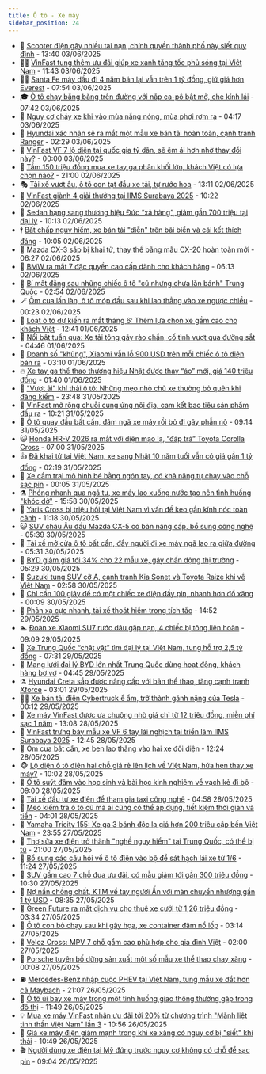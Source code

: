 ```yaml
---
title: Ô tô - Xe máy
sidebar_position: 24
---
```


<!-- dantri-o-to-xe-may:START -->
- 🤡 [Scooter điện gây nhiều tai nạn, chính quyền thành phố này siết quy định](https://dantri.com.vn/o-to-xe-may/scooter-dien-gay-nhieu-tai-nan-chinh-quyen-thanh-pho-nay-siet-quy-dinh-20250603145653089.htm) - 13:40 03/06/2025
- 🧑‍💻 [VinFast tung thêm ưu đãi giúp xe xanh tăng tốc phủ sóng tại Việt Nam](https://dantri.com.vn/o-to-xe-may/vinfast-tung-them-uu-dai-giup-xe-xanh-tang-toc-phu-song-tai-viet-nam-20250603183817421.htm) - 11:43 03/06/2025
- 🧑‍💻 [Santa Fe máy dầu đi 4 năm bán lại vẫn trên 1 tỷ đồng, giữ giá hơn Everest](https://dantri.com.vn/o-to-xe-may/santa-fe-may-dau-di-4-nam-ban-lai-van-tren-1-ty-dong-giu-gia-hon-everest-20250603122556721.htm) - 07:54 03/06/2025
- 🎓 [Ô tô chạy băng băng trên đường với nắp ca-pô bật mở, che kính lái](https://dantri.com.vn/o-to-xe-may/o-to-chay-bang-bang-tren-duong-voi-nap-ca-po-bat-mo-che-kinh-lai-20250603142038203.htm) - 07:42 03/06/2025
- 🌊 [Nguy cơ cháy xe khi vào mùa nắng nóng, mùa phơi rơm rạ](https://dantri.com.vn/o-to-xe-may/nguy-co-chay-xe-khi-vao-mua-nang-nong-mua-phoi-rom-ra-20250603104257261.htm) - 04:17 03/06/2025
- 🥷 [Hyundai xác nhận sẽ ra mắt một mẫu xe bán tải hoàn toàn, cạnh tranh Ranger](https://dantri.com.vn/o-to-xe-may/hyundai-xac-nhan-se-ra-mat-mot-mau-xe-ban-tai-hoan-toan-canh-tranh-ranger-20250603000733549.htm) - 02:29 03/06/2025
- 🤩 [VinFast VF 7 lộ diện tại quốc gia tỷ dân, sẽ êm ái hơn nhờ thay đổi này?](https://dantri.com.vn/o-to-xe-may/vinfast-vf-7-lo-dien-tai-quoc-gia-ty-dan-se-em-ai-hon-nho-thay-doi-nay-20250602232438957.htm) - 00:00 03/06/2025
- 🫶 [Tầm 150 triệu đồng mua xe tay ga phân khối lớn, khách Việt có lựa chọn nào?](https://dantri.com.vn/o-to-xe-may/tam-150-trieu-dong-mua-xe-tay-ga-phan-khoi-lon-khach-viet-co-lua-chon-nao-20250602141341847.htm) - 21:00 02/06/2025
- 🎭 [Tài xế vượt ẩu, ô tô con tạt đầu xe tải, tự rước hoạ](https://dantri.com.vn/o-to-xe-may/tai-xe-vuot-au-o-to-con-tat-dau-xe-tai-tu-ruoc-hoa-20250602173706317.htm) - 13:11 02/06/2025
- 🌁 [VinFast giành 4 giải thưởng tại  IIMS Surabaya 2025](https://dantri.com.vn/o-to-xe-may/vinfast-gianh-4-giai-thuong-tai-iims-surabaya-2025-20250602170326564.htm) - 10:22 02/06/2025
- 🦩 [Sedan hạng sang thương hiệu Đức “xả hàng”, giảm gần 700 triệu tại đại lý](https://dantri.com.vn/o-to-xe-may/sedan-hang-sang-thuong-hieu-duc-xa-hang-giam-gan-700-trieu-tai-dai-ly-20250602114034640.htm) - 10:13 02/06/2025
- 🕴 [Bất chấp nguy hiểm, xe bán tải &quot;diễn&quot; trên bãi biển và cái kết thích đáng](https://dantri.com.vn/o-to-xe-may/bat-chap-nguy-hiem-xe-ban-tai-dien-tren-bai-bien-va-cai-ket-thich-dang-20250602154310699.htm) - 10:05 02/06/2025
- 🎡 [Mazda CX-3 sắp bị khai tử, thay thế bằng mẫu CX-20 hoàn toàn mới](https://dantri.com.vn/o-to-xe-may/mazda-cx-3-sap-bi-khai-tu-thay-the-bang-mau-cx-20-hoan-toan-moi-20250602112103990.htm) - 06:27 02/06/2025
- 📝 [BMW ra mắt 7 đặc quyền cao cấp dành cho khách hàng](https://dantri.com.vn/o-to-xe-may/bmw-ra-mat-7-dac-quyen-cao-cap-danh-cho-khach-hang-20250602121618898.htm) - 06:13 02/06/2025
- 🧐 [Bí mật đằng sau những chiếc ô tô &quot;cũ nhưng chưa lăn bánh&quot; Trung Quốc](https://dantri.com.vn/o-to-xe-may/bi-mat-dang-sau-nhung-chiec-o-to-cu-nhung-chua-lan-banh-trung-quoc-20250602010807127.htm) - 02:54 02/06/2025
- 🪄 [Ôm cua lấn làn, ô tô móp đầu sau khi lao thẳng vào xe ngược chiều](https://dantri.com.vn/o-to-xe-may/om-cua-lan-lan-o-to-mop-dau-sau-khi-lao-thang-vao-xe-nguoc-chieu-20250602015849189.htm) - 00:23 02/06/2025
- 🧰 [Loạt ô tô dự kiến ra mắt tháng 6: Thêm lựa chọn xe gầm cao cho khách Việt](https://dantri.com.vn/o-to-xe-may/loat-o-to-du-kien-ra-mat-thang-6-them-lua-chon-xe-gam-cao-cho-khach-viet-20250601175004002.htm) - 12:41 01/06/2025
- 🚀 [Nổi bật tuần qua: Xe tải tông gãy rào chắn, cố tình vượt qua đường sắt](https://dantri.com.vn/o-to-xe-may/noi-bat-tuan-qua-xe-tai-tong-gay-rao-chan-co-tinh-vuot-qua-duong-sat-20250601085737091.htm) - 04:46 01/06/2025
- 💪 [Doanh số &quot;khủng&quot;, Xiaomi vẫn lỗ 900 USD trên mỗi chiếc ô tô điện bán ra](https://dantri.com.vn/o-to-xe-may/doanh-so-khung-xiaomi-van-lo-900-usd-tren-moi-chiec-o-to-dien-ban-ra-20250601100500972.htm) - 03:10 01/06/2025
- 🔥 [Xe tay ga thể thao thương hiệu Nhật được thay “áo” mới, giá 140 triệu đồng](https://dantri.com.vn/o-to-xe-may/xe-tay-ga-the-thao-thuong-hieu-nhat-duoc-thay-ao-moi-gia-140-trieu-dong-20250531200741890.htm) - 01:40 01/06/2025
- 🐲 [&quot;Vượt ải&quot; khí thải ô tô: Những mẹo nhỏ chủ xe thường bỏ quên khi đăng kiểm](https://dantri.com.vn/o-to-xe-may/vuot-ai-khi-thai-o-to-nhung-meo-nho-chu-xe-thuong-bo-quen-khi-dang-kiem-20250601023902746.htm) - 23:48 31/05/2025
- 🌋 [VinFast mở rộng chuỗi cung ứng nội địa, cam kết bao tiêu sản phẩm đầu ra](https://dantri.com.vn/o-to-xe-may/vinfast-mo-rong-chuoi-cung-ung-noi-dia-cam-ket-bao-tieu-san-pham-dau-ra-20250531160719775.htm) - 10:21 31/05/2025
- 🤩 [Ô tô quay đầu bất cẩn, đâm ngã xe máy rồi bỏ đi gây phẫn nộ](https://dantri.com.vn/o-to-xe-may/o-to-quay-dau-bat-can-dam-nga-xe-may-roi-bo-di-gay-phan-no-20250531124301605.htm) - 09:14 31/05/2025
- 😺 [Honda HR-V 2026 ra mắt với diện mạo lạ, “đáp trả” Toyota Corolla Cross](https://dantri.com.vn/o-to-xe-may/honda-hr-v-2026-ra-mat-voi-dien-mao-la-dap-tra-toyota-corolla-cross-20250531065144450.htm) - 07:00 31/05/2025
- 👍 [Đã khai tử tại Việt Nam, xe sang Nhật 10 năm tuổi vẫn có giá gần 1 tỷ đồng](https://dantri.com.vn/o-to-xe-may/da-khai-tu-tai-viet-nam-xe-sang-nhat-10-nam-tuoi-van-co-gia-gan-1-ty-dong-20250529124500020.htm) - 02:19 31/05/2025
- 🎃 [Xe cắm trại mô hình bé bằng ngón tay, có khả năng tự chạy vào chỗ sạc pin](https://dantri.com.vn/o-to-xe-may/xe-cam-trai-mo-hinh-be-bang-ngon-tay-co-kha-nang-tu-chay-vao-cho-sac-pin-20250530170408422.htm) - 00:05 31/05/2025
- ⚗️ [Phóng nhanh qua ngã tư, xe máy lao xuống nước tạo nên tình huống &quot;khóc dở&quot;](https://dantri.com.vn/o-to-xe-may/phong-nhanh-qua-nga-tu-xe-may-lao-xuong-nuoc-tao-nen-tinh-huong-khoc-do-20250530215324299.htm) - 15:58 30/05/2025
- 🦄 [Yaris Cross bị triệu hồi tại Việt Nam vì vấn đề keo gắn kính nóc toàn cảnh](https://dantri.com.vn/o-to-xe-may/yaris-cross-bi-trieu-hoi-tai-viet-nam-vi-van-de-keo-gan-kinh-noc-toan-canh-20250530172916407.htm) - 11:18 30/05/2025
- 😺 [SUV châu Âu đấu Mazda CX-5 có bản nâng cấp, bổ sung công nghệ](https://dantri.com.vn/o-to-xe-may/suv-chau-au-dau-mazda-cx-5-co-ban-nang-cap-bo-sung-cong-nghe-20250530101634514.htm) - 05:39 30/05/2025
- 💼 [Tài xế mở cửa ô tô bất cẩn, đẩy người đi xe máy ngã lao ra giữa đường](https://dantri.com.vn/o-to-xe-may/tai-xe-mo-cua-o-to-bat-can-day-nguoi-di-xe-may-nga-lao-ra-giua-duong-20250530103602238.htm) - 05:31 30/05/2025
- 💃 [BYD giảm giá tới 34% cho 22 mẫu xe, gây chấn động thị trường](https://dantri.com.vn/o-to-xe-may/byd-giam-gia-toi-34-cho-22-mau-xe-gay-chan-dong-thi-truong-20250530094347224.htm) - 05:29 30/05/2025
- 🚀 [Suzuki tung SUV cỡ A, cạnh tranh Kia Sonet và Toyota Raize khi về Việt Nam](https://dantri.com.vn/o-to-xe-may/suzuki-tung-suv-co-a-canh-tranh-kia-sonet-va-toyota-raize-khi-ve-viet-nam-20250530095745497.htm) - 02:58 30/05/2025
- 🤩 [Chỉ cần 100 giây để có một chiếc xe điện đầy pin, nhanh hơn đổ xăng](https://dantri.com.vn/o-to-xe-may/chi-can-100-giay-de-co-mot-chiec-xe-dien-day-pin-nhanh-hon-do-xang-20250530015637544.htm) - 00:09 30/05/2025
- 💪 [Phản xạ cực nhanh, tài xế thoát hiểm trong tích tắc](https://dantri.com.vn/o-to-xe-may/phan-xa-cuc-nhanh-tai-xe-thoat-hiem-trong-tich-tac-20250529165914075.htm) - 14:52 29/05/2025
- 🏊 [Đoàn xe Xiaomi SU7 rước dâu gặp nạn, 4 chiếc bị tông liên hoàn](https://dantri.com.vn/o-to-xe-may/doan-xe-xiaomi-su7-ruoc-dau-gap-nan-4-chiec-bi-tong-lien-hoan-20250529152520006.htm) - 09:09 29/05/2025
- 💄 [Xe Trung Quốc “chật vật” tìm đại lý tại Việt Nam, tung hỗ trợ 2,5 tỷ đồng](https://dantri.com.vn/o-to-xe-may/xe-trung-quoc-chat-vat-tim-dai-ly-tai-viet-nam-tung-ho-tro-25-ty-dong-20250529115146320.htm) - 07:31 29/05/2025
- 👺 [Mạng lưới đại lý BYD lớn nhất Trung Quốc dừng hoạt động, khách hàng bơ vơ](https://dantri.com.vn/o-to-xe-may/mang-luoi-dai-ly-byd-lon-nhat-trung-quoc-dung-hoat-dong-khach-hang-bo-vo-20250529114048450.htm) - 04:45 29/05/2025
- ⚗️ [Hyundai Creta sắp được nâng cấp với bản thể thao, tăng cạnh tranh Xforce](https://dantri.com.vn/o-to-xe-may/hyundai-creta-sap-duoc-nang-cap-voi-ban-the-thao-tang-canh-tranh-xforce-20250528233541151.htm) - 03:01 29/05/2025
- 🧑‍🏫 [Xe bán tải điện Cybertruck ế ẩm, trở thành gánh nặng của Tesla](https://dantri.com.vn/o-to-xe-may/xe-ban-tai-dien-cybertruck-e-am-tro-thanh-ganh-nang-cua-tesla-20250529001131956.htm) - 00:12 29/05/2025
- 🦒 [Xe máy VinFast được ưa chuộng nhờ giá chỉ từ 12 triệu đồng, miễn phí sạc 1 năm](https://dantri.com.vn/o-to-xe-may/xe-may-vinfast-duoc-ua-chuong-nho-gia-chi-tu-12-trieu-dong-mien-phi-sac-1-nam-20250528195440075.htm) - 13:08 28/05/2025
- 🐘 [VinFast trưng bày mẫu xe VF 6 tay lái nghịch tại triển lãm IIMS Surabaya 2025](https://dantri.com.vn/o-to-xe-may/vinfast-trung-bay-mau-xe-vf-6-tay-lai-nghich-tai-trien-lam-iims-surabaya-2025-20250528192951820.htm) - 12:45 28/05/2025
- 🧠 [Ôm cua bất cẩn, xe ben lao thẳng vào hai xe đối diện](https://dantri.com.vn/o-to-xe-may/om-cua-bat-can-xe-ben-lao-thang-vao-hai-xe-doi-dien-20250528180339229.htm) - 12:24 28/05/2025
- 🐵 [Lộ diện ô tô điện hai chỗ giá rẻ lên lịch về Việt Nam, hứa hẹn thay xe máy?](https://dantri.com.vn/o-to-xe-may/lo-dien-o-to-dien-hai-cho-gia-re-len-lich-ve-viet-nam-hua-hen-thay-xe-may-20250528170059613.htm) - 10:02 28/05/2025
- 🤭 [Ô tô suýt đâm vào học sinh và bài học kinh nghiệm về vạch kẻ đi bộ](https://dantri.com.vn/o-to-xe-may/o-to-suyt-dam-vao-hoc-sinh-va-bai-hoc-kinh-nghiem-ve-vach-ke-di-bo-20250527144126381.htm) - 09:00 28/05/2025
- 🤠 [Tài xế đầu tư xe điện để tham gia taxi công nghệ](https://dantri.com.vn/o-to-xe-may/tai-xe-dau-tu-xe-dien-de-tham-gia-taxi-cong-nghe-20250528112620155.htm) - 04:58 28/05/2025
- 🫶 [Mẹo kiểm tra ô tô cũ mà ai cũng có thể áp dụng, tiết kiệm thời gian và tiền](https://dantri.com.vn/o-to-xe-may/meo-kiem-tra-o-to-cu-ma-ai-cung-co-the-ap-dung-tiet-kiem-thoi-gian-va-tien-20250528084222479.htm) - 04:01 28/05/2025
- 🚀 [Yamaha Tricity 155: Xe ga 3 bánh độc lạ giá hơn 200 triệu cập bến Việt Nam](https://dantri.com.vn/o-to-xe-may/yamaha-tricity-155-xe-ga-3-banh-doc-la-gia-hon-200-trieu-cap-ben-viet-nam-20250528043027990.htm) - 23:55 27/05/2025
- 🎊 [Thợ sửa xe điện trở thành &quot;nghề nguy hiểm&quot; tại Trung Quốc, có thể bị tù](https://dantri.com.vn/o-to-xe-may/tho-sua-xe-dien-tro-thanh-nghe-nguy-hiem-tai-trung-quoc-co-the-bi-tu-20250527215548914.htm) - 21:00 27/05/2025
- 🦄 [Bổ sung các câu hỏi về ô tô điện vào bộ đề sát hạch lái xe từ 1/6](https://dantri.com.vn/o-to-xe-may/bo-sung-cac-cau-hoi-ve-o-to-dien-vao-bo-de-sat-hach-lai-xe-tu-16-20250527163541750.htm) - 11:24 27/05/2025
- 🥷 [SUV gầm cao 7 chỗ đua ưu đãi, có mẫu giảm tới gần 300 triệu đồng](https://dantri.com.vn/o-to-xe-may/suv-gam-cao-7-cho-dua-uu-dai-co-mau-giam-toi-gan-300-trieu-dong-20250527143402307.htm) - 10:30 27/05/2025
- 🦏 [Nợ nần chồng chất, KTM về tay người Ấn với màn chuyển nhượng gần 1 tỷ USD](https://dantri.com.vn/o-to-xe-may/no-nan-chong-chat-ktm-ve-tay-nguoi-an-voi-man-chuyen-nhuong-gan-1-ty-usd-20250527115256506.htm) - 08:35 27/05/2025
- 🤗 [Green Future ra mắt dịch vụ cho thuê xe cưới từ 1,26 triệu đồng](https://dantri.com.vn/o-to-xe-may/green-future-ra-mat-dich-vu-cho-thue-xe-cuoi-tu-126-trieu-dong-20250527102812626.htm) - 03:34 27/05/2025
- 🐲 [Ô tô con bỏ chạy sau khi gây họa, xe container đâm nổ lốp](https://dantri.com.vn/o-to-xe-may/o-to-con-bo-chay-sau-khi-gay-hoa-xe-container-dam-no-lop-20250527092955901.htm) - 03:14 27/05/2025
- 🤭 [Veloz Cross: MPV 7 chỗ gầm cao phù hợp cho gia đình Việt](https://dantri.com.vn/o-to-xe-may/veloz-cross-mpv-7-cho-gam-cao-phu-hop-cho-gia-dinh-viet-20250526231739423.htm) - 02:00 27/05/2025
- 🐻 [Porsche tuyên bố dừng sản xuất một số mẫu xe thể thao chạy xăng](https://dantri.com.vn/o-to-xe-may/porsche-tuyen-bo-dung-san-xuat-mot-so-mau-xe-the-thao-chay-xang-20250527021638990.htm) - 00:08 27/05/2025
- ⛽️ [Mercedes-Benz nhập cuộc PHEV tại Việt Nam, tung mẫu xe đắt hơn cả Maybach](https://dantri.com.vn/o-to-xe-may/mercedes-benz-nhap-cuoc-phev-tai-viet-nam-tung-mau-xe-dat-hon-ca-maybach-20250526230711194.htm) - 21:07 26/05/2025
- 🫣 [Ô tô ủi bay xe máy trong một tình huống giao thông thường gặp trong đô thị](https://dantri.com.vn/o-to-xe-may/o-to-ui-bay-xe-may-trong-mot-tinh-huong-giao-thong-thuong-gap-trong-do-thi-20250526161456540.htm) - 11:49 26/05/2025
- 💡 [Mua xe máy VinFast nhận ưu đãi tới 20% từ chương trình &quot;Mãnh liệt tinh thần Việt Nam&quot; lần 3](https://dantri.com.vn/o-to-xe-may/mua-xe-may-vinfast-nhan-uu-dai-toi-20-tu-chuong-trinh-manh-liet-tinh-than-viet-nam-lan-3-20250526175018495.htm) - 10:56 26/05/2025
- 💪 [Giá xe máy điện giảm mạnh trong khi xe xăng có nguy cơ bị &quot;siết&quot; khí thải](https://dantri.com.vn/o-to-xe-may/gia-xe-may-dien-giam-manh-trong-khi-xe-xang-co-nguy-co-bi-siet-khi-thai-20250526145414419.htm) - 10:49 26/05/2025
- 🎬 [Người dùng xe điện tại Mỹ đứng trước nguy cơ không có chỗ để sạc pin](https://dantri.com.vn/o-to-xe-may/nguoi-dung-xe-dien-tai-my-dung-truoc-nguy-co-khong-co-cho-de-sac-pin-20250526111543275.htm) - 09:04 26/05/2025<!-- dantri-o-to-xe-may:END -->
